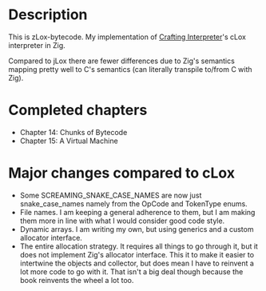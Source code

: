 # Description
This is zLox-bytecode. My implementation of
[Crafting Interpreter](https://craftinginterpreters.com)'s cLox interpreter in Zig.

Compared to jLox there are fewer differences due to Zig's semantics mapping pretty well to C's
semantics (can literally transpile to/from C with Zig).


# Completed chapters
- Chapter 14: Chunks of Bytecode
- Chapter 15: A Virtual Machine


# Major changes compared to cLox
- Some SCREAMING_SNAKE_CASE_NAMES are now just snake_case_names namely from the OpCode and
    TokenType enums.
- File names. I am keeping a general adherence to them, but I am making them more in line with what
    I would consider good code style.
- Dynamic arrays. I am writing my own, but using generics and a custom allocator interface.
- The entire allocation strategy. It requires all things to go through it, but it does not implement
    Zig's allocator interface. This it to make it easier to intertwine the objects and collector,
    but does mean I have to reinvent a lot more code to go with it. That isn't a big deal though
    because the book reinvents the wheel a lot too.
